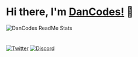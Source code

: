 # Hi there, I'm [DanCodes!](https://dancodes.online) 👋

![DanCodes ReadMe Stats](https://github-readme-stats.vercel.app/api?username=dan-online&show_icons=true&include_all_commits=true&count_private=true&theme=dark#gh-dark-mode-only)

#

[![Twitter](https://img.shields.io/badge/twitter-%231DA1F2.svg?style=for-the-badge&logo=twitter&logoColor=white)](https://api.dancodes.online/api/v2/link/twitter)
[![Discord](https://img.shields.io/badge/discord-%23738ADB.svg?style=for-the-badge&logo=discord&logoColor=white)](https://api.dancodes.online/api/v2/link/discord)

